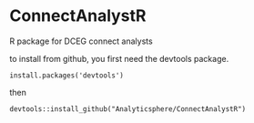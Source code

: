 # ConnectAnalystR
R package for DCEG connect analysts

to install from github, you first need the devtools package.
```
install.packages('devtools')
```
then 
```
devtools::install_github("Analyticsphere/ConnectAnalystR")

```

